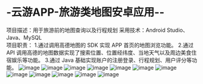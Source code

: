 # -云游APP-旅游类地图安卓应用--
项目描述：用于旅游前的地图查询以及行程规划 
采用技术：Android Studio、Java、MySQL  
项目职责： 
1.通过调用高德地图的 SDK  实现 APP  首页的地图浏览功能。 
2.通过 API  调用高德的地图数据实现了搜索位置、位置经纬度、当地天气以及周边美食住宿娱乐等功能。 
3.通过 Java  基础实现账户的注册登录、行程规划、用户评分等功能。
![image](https://user-images.githubusercontent.com/47945908/228033746-e282b6e8-8810-472b-9d3b-9f8fb06713ca.png)
![image](https://user-images.githubusercontent.com/47945908/228033761-8c98168b-d66f-4821-85d7-f03381dbb718.png)
![image](https://user-images.githubusercontent.com/47945908/228035353-8f8d5197-f148-4628-9cdb-efd091eccb8b.png)
![image](https://user-images.githubusercontent.com/47945908/228033305-38089789-a4fe-4821-a6ca-3153146cd456.png)
![image](https://user-images.githubusercontent.com/47945908/228033324-0a6b9a86-c4dd-452d-9fed-a93e67e948e1.png)
![image](https://user-images.githubusercontent.com/47945908/228033358-641f11b2-b76e-4ec5-b4ab-1571cbee8908.png)
![image](https://user-images.githubusercontent.com/47945908/228033390-8460b3fb-9e7e-4228-a4f6-18d8cd36eb08.png)
![image](https://user-images.githubusercontent.com/47945908/228033422-402c4d7a-b6b5-4668-86e3-3bf30f61c2a0.png)
![image](https://user-images.githubusercontent.com/47945908/228033435-9e1666cc-1758-40c3-aacf-ecffd497b9bc.png)
![image](https://user-images.githubusercontent.com/47945908/228033522-947eb63d-173f-4058-8655-3b7c307a9b40.png)
![image](https://user-images.githubusercontent.com/47945908/228033595-d9443c28-9e75-421d-9d44-9a49b7f6f21a.png)
![image](https://user-images.githubusercontent.com/47945908/228033716-458c8a52-f9dd-4233-aade-a577134d4c92.png)
